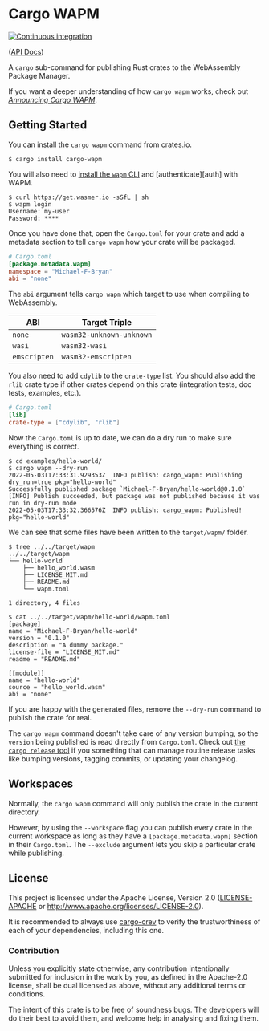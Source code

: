 # Cargo WAPM

[![Continuous integration](https://github.com/Michael-F-Bryan/cargo-wapm/workflows/Continuous%20integration/badge.svg?branch=main)](https://github.com/Michael-F-Bryan/cargo-wapm/actions)

([API Docs])

A `cargo` sub-command for publishing Rust crates to the WebAssembly Package
Manager.

If you want a deeper understanding of how `cargo wapm` works, check out
[*Announcing Cargo WAPM*][announcement].

## Getting Started

You can install the `cargo wapm` command from crates.io.

```console
$ cargo install cargo-wapm
```

You will also need to [install the `wapm` CLI][install-wapm] and
[authenticate][auth] with WAPM.

```console
$ curl https://get.wasmer.io -sSfL | sh
$ wapm login
Username: my-user
Password: ****
```

Once you have done that, open the `Cargo.toml` for your crate and add a metadata
section to tell `cargo wapm` how your crate will be packaged.

```toml
# Cargo.toml
[package.metadata.wapm]
namespace = "Michael-F-Bryan"
abi = "none"
```

The `abi` argument tells `cargo wapm` which target to use when compiling to
WebAssembly.

| ABI          | Target Triple            |
| ------------ | ------------------------ |
| `none`       | `wasm32-unknown-unknown` |
| `wasi`       | `wasm32-wasi`            |
| `emscripten` | `wasm32-emscripten`      |

You also need to add `cdylib` to the `crate-type` list. You should also add the
`rlib` crate type if other crates depend on this crate (integration tests, doc
tests, examples, etc.).

```toml
# Cargo.toml
[lib]
crate-type = ["cdylib", "rlib"]
```

Now the `Cargo.toml` is up to date, we can do a dry run to make sure everything
is correct.

```console
$ cd examples/hello-world/
$ cargo wapm --dry-run
2022-05-03T17:33:31.929353Z  INFO publish: cargo_wapm: Publishing dry_run=true pkg="hello-world"
Successfully published package `Michael-F-Bryan/hello-world@0.1.0`
[INFO] Publish succeeded, but package was not published because it was run in dry-run mode
2022-05-03T17:33:32.366576Z  INFO publish: cargo_wapm: Published! pkg="hello-world"
```

We can see that some files have been written to the `target/wapm/` folder.

```console
$ tree ../../target/wapm
../../target/wapm
└── hello-world
    ├── hello_world.wasm
    ├── LICENSE_MIT.md
    ├── README.md
    └── wapm.toml

1 directory, 4 files

$ cat ../../target/wapm/hello-world/wapm.toml
[package]
name = "Michael-F-Bryan/hello-world"
version = "0.1.0"
description = "A dummy package."
license-file = "LICENSE_MIT.md"
readme = "README.md"

[[module]]
name = "hello-world"
source = "hello_world.wasm"
abi = "none"
```

If you are happy with the generated files, remove the `--dry-run` command to
publish the crate for real.

The `cargo wapm` command doesn't take care of any version bumping, so the
`version` being published is read directly from `Cargo.toml`. Check out [the
`cargo release` tool](https://crates.io/crates/cargo-release) if you something
that can manage routine release tasks like bumping versions, tagging commits, or
updating your changelog.

## Workspaces

Normally, the `cargo wapm` command will only publish the crate in the current
directory.

However, by using the `--workspace` flag you can publish every crate in the
current workspace as long as they have a `[package.metadata.wapm]` section in
their `Cargo.toml`. The `--exclude` argument lets you skip a particular crate
while publishing.

## License

This project is licensed under the Apache License, Version 2.0
([LICENSE-APACHE](LICENSE.md) or http://www.apache.org/licenses/LICENSE-2.0).

It is recommended to always use [cargo-crev][crev] to verify the
trustworthiness of each of your dependencies, including this one.

### Contribution

Unless you explicitly state otherwise, any contribution intentionally
submitted for inclusion in the work by you, as defined in the Apache-2.0
license, shall be dual licensed as above, without any additional terms or
conditions.

The intent of this crate is to be free of soundness bugs. The developers will
do their best to avoid them, and welcome help in analysing and fixing them.

[API Docs]: https://michael-f-bryan.github.io/cargo-wapm
[crev]: https://github.com/crev-dev/cargo-crev
[install-wapm]: https://docs.wasmer.io/ecosystem/wapm/getting-started
[wapm-auth]: https://docs.wasmer.io/ecosystem/wapm/publishing-your-package#creating-an-account-in-wapm
[announcement]: https://adventures.michaelfbryan.com/posts/announcing-cargo-wapm/
